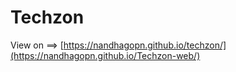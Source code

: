 # Techzon

View on ==>  [https://nandhagopn.github.io/techzon/](https://nandhagopn.github.io/Techzon-web/)
